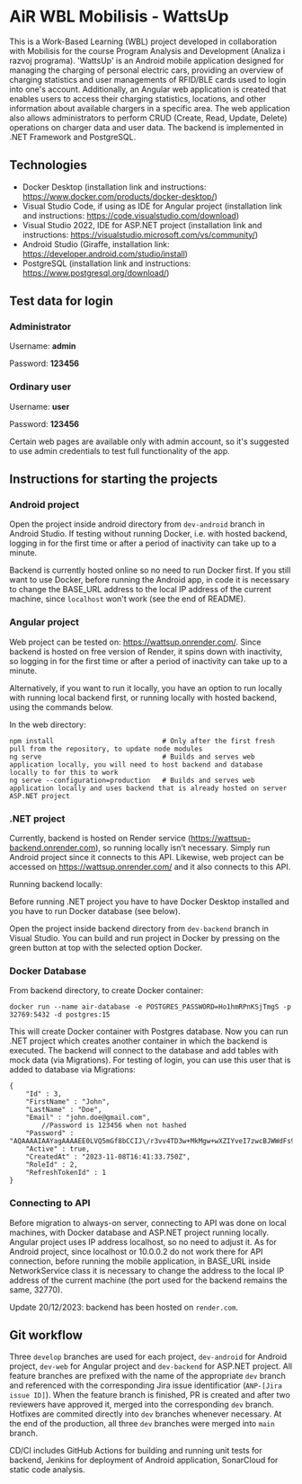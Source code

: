 # AiR WBL Mobilisis - WattsUp

This is a Work-Based Learning (WBL) project developed in collaboration with Mobilisis for the course Program Analysis and Development (Analiza i razvoj programa). 'WattsUp' is an Android mobile application designed for managing the charging of personal electric cars, providing an overview of charging statistics and user managements of RFID/BLE cards used to login into one's account. Additionally, an Angular web application is created that enables users to access their charging statistics, locations, and other information about available chargers in a specific area. The web application also allows administrators to perform CRUD (Create, Read, Update, Delete) operations on charger data and user data. The backend is implemented in .NET Framework and PostgreSQL. 

## Technologies

- Docker Desktop (installation link and instructions: https://www.docker.com/products/docker-desktop/)
- Visual Studio Code, if using as IDE for Angular project (installation link and instructions: https://code.visualstudio.com/download)
- Visual Studio 2022, IDE for ASP.NET project (installation link and instructions: https://visualstudio.microsoft.com/vs/community/)
- Android Studio (Giraffe, installation link: https://developer.android.com/studio/install)
- PostgreSQL (installation link and instructions: https://www.postgresql.org/download/)

## Test data for login

### Administrator

Username: **admin** 

Password: **123456**

### Ordinary user

Username: **user** 

Password: **123456**

Certain web pages are available only with admin account, so it's suggested to use admin credentials to test full functionality of the app.

## Instructions for starting the projects

### Android project

Open the project inside android directory from `dev-android` branch in Android Studio. If testing without running Docker, i.e. with hosted backend, logging in for the first time or after a period of inactivity can take up to a minute.

Backend is currently hosted online so no need to run Docker first. If you still want to use Docker, before running the Android app, in code it is necessary to change the BASE_URL address to the local IP address of the current machine, since `localhost` won't work (see the end of README).

### Angular project

Web project can be tested on: https://wattsup.onrender.com/. Since backend is hosted on free version of Render, it spins down with inactivity, so logging in for the first time or after a period of inactivity can take up to a minute.

Alternatively, if you want to run it locally, you have an option to run locally with running local backend first, or running locally with hosted backend, using the commands below.

In the web directory:
```
npm install                           # Only after the first fresh pull from the repository, to update node modules
ng serve                              # Builds and serves web application locally, you will need to host backend and database locally to for this to work
ng serve --configuration=production   # Builds and serves web application locally and uses backend that is already hosted on server ASP.NET project
```

### .NET project

Currently, backend is hosted on Render service (https://wattsup-backend.onrender.com), so running locally isn’t necessary. Simply run Android project since it connects to this API. Likewise, web project can be accessed on https://wattsup.onrender.com/ and it also connects to this API.

Running backend locally:

Before running .NET project you have to have Docker Desktop installed and you have to run Docker database (see below).

Open the project inside backend directory from `dev-backend` branch in Visual Studio. You can build and run project in Docker by pressing on the green button at top with the selected option Docker.

### Docker Database

From backend directory, to create Docker container:
```
docker run --name air-database -e POSTGRES_PASSWORD=Ho1hmRPnKSjTmgS -p 32769:5432 -d postgres:15
```

This will create Docker container with Postgres database. Now you can run .NET project which creates another container in which the backend is executed. The backend will connect to the database and add tables with mock data (via Migrations). For testing of login, you can use this user that is added to database via Migrations:
```
{
	"Id" : 3,
	"FirstName" : "John",
	"LastName" : "Doe",
	"Email" : "john.doe@gmail.com",
		//Password is 123456 when not hashed
	"Password" : "AQAAAAIAAYagAAAAEE0LVQ5mGf8bCCIJ\/r3vv4TD3w+MkMgw+wXZIYveI7zwcBJWWdFs9AmwNwOlHpcfNw==",
	"Active" : true,
	"CreatedAt" : "2023-11-08T16:41:33.750Z",
	"RoleId" : 2,
	"RefreshTokenId" : 1
}
```

### Connecting to API

Before migration to always-on server, connecting to API was done on local machines, with Docker database and ASP.NET project running locally. Angular project uses IP address localhost, so no need to adjust it. As for Android project, since localhost or 10.0.0.2 do not work there for API connection, before running the mobile application, in BASE_URL inside NetworkService class it is necessary to change the address to the local IP address of the current machine (the port used for the backend remains the same, 32770).

Update 20/12/2023: backend has been hosted on `render.com`.

## Git workflow

Three `develop` branches are used for each project, `dev-android` for Android project, `dev-web` for Angular project and `dev-backend` for ASP.NET project. All feature branches are prefixed with the name of the appropriate `dev` branch and referenced with the corresponding Jira issue identificatior (`ANP-[Jira issue ID]`). When the feature branch is finished, PR is created and after two reviewers have approved it, merged into the corresponding `dev` branch.  Hotfixes are commited directly into `dev` branches whenever necessary. At the end of the production, all three `dev` branches were merged into `main` branch.

CD/CI includes GitHub Actions for building and running unit tests for backend, Jenkins for deployment of Android application, SonarCloud for static code analysis.
